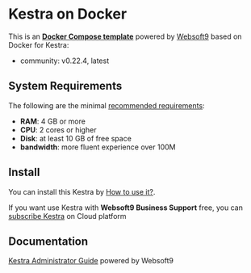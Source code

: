 # Kestra on Docker  

This is an **[Docker Compose template](https://github.com/Websoft9/docker-library)** powered by [Websoft9](https://www.websoft9.com) based on Docker for Kestra:


 - community:  v0.22.4, latest


## System Requirements

The following are the minimal [recommended requirements](https://kestra.io):

* **RAM**: 4 GB or more
* **CPU**: 2 cores or higher
* **Disk**: at least 10 GB of free space
* **bandwidth**: more fluent experience over 100M  

## Install

You can install this Kestra by [How to use it?](https://github.com/Websoft9/docker-library#how-to-use-it).   

If you want use Kestra with **Websoft9 Business Support** free, you can [subscribe Kestra](https://www.websoft9.com/apps) on Cloud platform

## Documentation

[Kestra Administrator Guide](https://support.websoft9.com/docs/kestra) powered by Websoft9